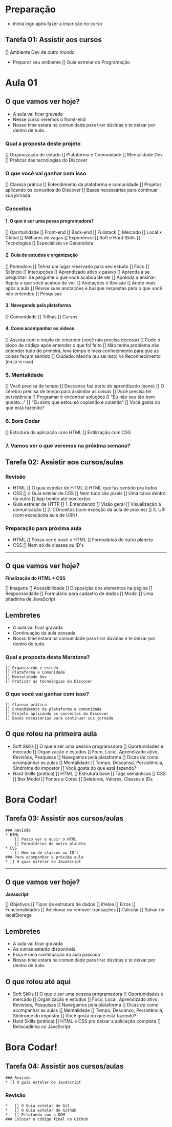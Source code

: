 # Preparação

* inicia logo após fazer a inscrição no curso

## Tarefa 01: Assistir aos cursos

[] Ambiente Dev de outro mundo
  - Preparar seu ambiente
[] Guia estrelar de Programação


# Aula 01

## O que vamos ver hoje?

* A aula vai ficar gravada
* Nesse curso veremos o fromt-end
* Nosso time estará na comunidade para tirar dúvidas e te deixar por dentro de tudo.

### Qual a proposta deste projeto
[] Organozação de estudo
[] Plataforma e Comunidade
[] Mentalidade Dev
[] Praticar das tecnologias do Discover

### O que você vai ganhar com isso
[] Clareza prática
[] Entendimento da plataforma e comunidade
[] Projetos aplicando os conceitos do Discover
[] Bases necessárias para continuar sua jornada

### Conceitos

#### 1. O que é ser uma pessa programadora?
[] Oportunidade
  [] Front-end
  [] Back-end
  [] Fullstack
[] Mercado
  [] Local x Global
  [] Milhares de vagas
  [] Experiência
[] Soft e Hard Skills
[] Tecnologias
[] Especialista vs Generalista

#### 2. Guia de estudos e organização
[] Pomodoro
[] Tehna um lugar reservado para seu estudo
  [] Foco
  [] Silêncio
  [] Interupções
[] Aprendizado ativo x pasivo
  [] Aprenda a se perguntar: Se pergunte o que você acabou de ver
  [] Aprenda a ensinar: Repita o que você acabou de ver.
[] Anotações e Revisão
  [] Anote mais após a aula
  [] Revise suas anotações e busque respostas para o que você não entendeu
[] Pesquisas

#### 3. Navegando pela plataforma
[] Comunidade
[] Trilhas
[] Cursos

#### 4. Como acompanhar os videos
[] Assista com o intuito de entender (você não precisa decorar)
[] Code o bloco de código após entender o que foi feito
[] Não tenha problema não entender tudo de primeira, leva tempo e mais conhecimento para que as coisas façam sentido
[] Cuidado: Meória (eu sei isso) vs Reconhecimento (eu já vi isso)

### 5. Mentalidade
[] Você precisa de tempo
  [] Descanso faz parte do aprendizado (sono)
  [] O cérebro precisa de tempo para assimilar as coisas
[] Você precisa ter persistência
[] Programar é encontrar soluções
[] "Eu não sou tão bom qunato..."
[] "Eu sinto que estou só copiando e colando"
[] Você gosta do que está fazendo?

### 6. Bora Codar
[] Estrutura da aplicação com HTML
[] Estilização com CSS

### 7. Vamos ver o que veremos na próxima semana?

## Tarefa 02: Assistir aos cursos/aulas

  ### Revisão
  * HTML
  [] O guia estrelar de HTML
  [] HTML que faz sentido pra todos
  * CSS
  [] o Guia estelar de CSS
  [] Nem tudo são pixels
  [] Uma caixa dentro da outra
  [] App bonito até nos textos
  * Guia estrelar de HTTP
  [] 1. Entendendo
    [] Visão geral
    [] Visualização a comunicação
  [] 2. COnceitos (com exceção da aula de proxies)
  [] 3. URI (com exceçãoda aula de URN)

  ### Preparação para próxima aula
  * HTML
    [] Posso ver e ouvir o HTML
    [] Formulários de outro planeta
  * CSS
    [] Nem só de classes ou ID's

---

## O que vamos ver hoje?

__Finalização do HTML + CSS__

[] Imagens
[] Acessibilidade
[] Disposição dos elementos na página
[] Responsividade
[] Formulário para cadastro de dados
[] Modal
[] Uma pitadinha de JavaScript

## Lembretes
* A aula vai ficar gravada
* Continuação da aula passada
* Nosso time estará na comunidade para tirar dúvidas e 
te deixar por dentro de tudo.


### Qual a proposta desta Maratona?
	[] Organização e estudo
	[] Plataforma e Comunidade
	[] Mentalidade Dev
	[] Praticar as tecnologias do Discover

### O que você vai ganhar com isso?
	[] Clareza prática
	[] Entendimento da plataforma e comunidade 
	[] Projeto aplicando os conceitos do Discover
	[] Bases necessárias para continuar sua jornada
	

## O que rolou na primeira aula

* Soft Skills
[] O que é ser uma pessoa programadora
[] Oportunidades e mercado
[] Organização e estudos
	[] Foco, Local, Aprendizado ativo, Revisões, Pesquisas
[] Navegamos pela plataforma
[] Dicas de como acompanhar as aulas
[] Mentalidade
	[] Tempo, Descanso, Persistência, Síndrome do impostor
	[] Você gosta do que está fazendo?
* Hard Skills (prática)
[] HTML
	[] Estrutura base
	[] Tags semânticas
[] CSS
	[] Box Model
	[] Fontes e Cores
	[] Seletores, Valores, Classes e IDs



# Bora Codar!


## Tarefa 03: Assistir aos cursos/aulas
	### Revisão
	* HTML
		[] Posso ver e ouvir o HTML
		[] Formulários de outro planeta
	* CSS
		[] Nem só de classes ou ID's
	### Para acompanhar a próxima aula
	* [] O guia estelar de JavaScript


---

## O que vamos ver hoje?

__Javascript__

[] Objetivos
[] Tipos de estrutura de dados
[] if/else
[] Erros
[] Funcionalidades
[] Adicionar ou remover transações
[] Calcular
[] Salvar no lacalStorage

## Lembretes
* A aula vai ficar gravada
* As outras estarão disponíveis
* Essa é uma continuação da aula passada
* Nosso time estará na comunidade para tirar dúvidas e 
te deixar por dentro de tudo.

## O que rolou até aqui

* Soft Skills
[] O que é ser uma pessoa programadora
[] Oportunidades e mercado
[] Organização e estudos
	[] Foco, Local, Aprendizado ativo, Revisões, Pesquisas
[] Navegamos pela plataforma
[] Dicas de como acompanhar as aulas
[] Mentalidade
	[] Tempo, Descanso, Persistência, Síndrome do impostor
	[] Você gosta do que está fazendo?
* Hard Skills (prática)
[] HTML e CSS pra deixar a aplicação completa
[] Beliscadinha no JavaScript


# Bora Codar!


## Tarefa 04: Assistir aos cursos/aulas
	### Revisão
	* [] O guia estelar de JavaScript 
  ### Revisão
	*	[] O Guia estelar de Git
	*	[] O Guia estelar de Github
	*	[] Pilotando com a DOM
	### Colocar o código final no Github
  